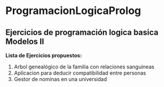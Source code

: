 # ProgramacionLogicaProlog
## Ejercicios de programación logica basica Modelos II

**Lista de Ejercicios propuestos:**

1. Arbol genealógico de la familia con relaciones sanguineas
2. Aplicacion para deducir compatibilidad entre personas
3. Gestor de nominas en una universidad
